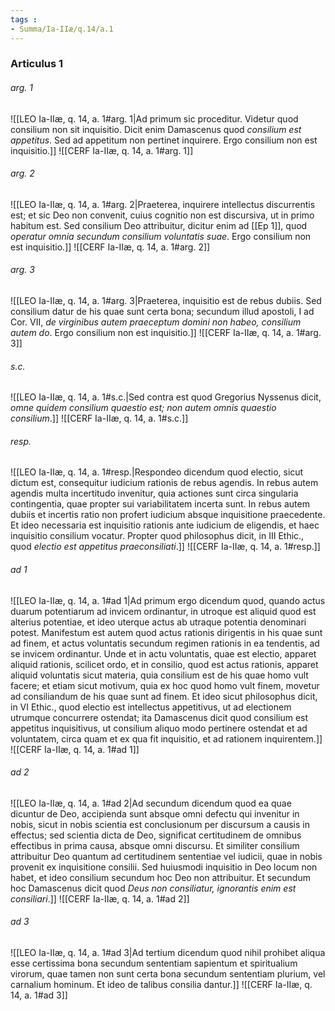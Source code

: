 ```yaml
---
tags : 
- Summa/Ia-IIæ/q.14/a.1
---
```


### Articulus 1

###### arg. 1
![[LEO Ia-IIæ, q. 14, a. 1#arg. 1|Ad primum sic proceditur. Videtur quod consilium non sit inquisitio. Dicit enim Damascenus quod *consilium est appetitus*. Sed ad appetitum non pertinet inquirere. Ergo consilium non est inquisitio.]]
![[CERF Ia-IIæ, q. 14, a. 1#arg. 1]]

###### arg. 2
![[LEO Ia-IIæ, q. 14, a. 1#arg. 2|Praeterea, inquirere intellectus discurrentis est; et sic Deo non convenit, cuius cognitio non est discursiva, ut in primo habitum est. Sed consilium Deo attribuitur, dicitur enim ad [[Ep 1]], quod *operatur omnia secundum consilium voluntatis suae*. Ergo consilium non est inquisitio.]]
![[CERF Ia-IIæ, q. 14, a. 1#arg. 2]]

###### arg. 3
![[LEO Ia-IIæ, q. 14, a. 1#arg. 3|Praeterea, inquisitio est de rebus dubiis. Sed consilium datur de his quae sunt certa bona; secundum illud apostoli, I ad Cor. VII, *de virginibus autem praeceptum domini non habeo, consilium autem do*. Ergo consilium non est inquisitio.]]
![[CERF Ia-IIæ, q. 14, a. 1#arg. 3]]

###### s.c.
![[LEO Ia-IIæ, q. 14, a. 1#s.c.|Sed contra est quod Gregorius Nyssenus dicit, *omne quidem consilium quaestio est; non autem omnis quaestio consilium*.]]
![[CERF Ia-IIæ, q. 14, a. 1#s.c.]]

###### resp.
![[LEO Ia-IIæ, q. 14, a. 1#resp.|Respondeo dicendum quod electio, sicut dictum est, consequitur iudicium rationis de rebus agendis. In rebus autem agendis multa incertitudo invenitur, quia actiones sunt circa singularia contingentia, quae propter sui variabilitatem incerta sunt. In rebus autem dubiis et incertis ratio non profert iudicium absque inquisitione praecedente. Et ideo necessaria est inquisitio rationis ante iudicium de eligendis, et haec inquisitio consilium vocatur. Propter quod philosophus dicit, in III Ethic., quod *electio est appetitus praeconsiliati*.]]
![[CERF Ia-IIæ, q. 14, a. 1#resp.]]

###### ad 1
![[LEO Ia-IIæ, q. 14, a. 1#ad 1|Ad primum ergo dicendum quod, quando actus duarum potentiarum ad invicem ordinantur, in utroque est aliquid quod est alterius potentiae, et ideo uterque actus ab utraque potentia denominari potest. Manifestum est autem quod actus rationis dirigentis in his quae sunt ad finem, et actus voluntatis secundum regimen rationis in ea tendentis, ad se invicem ordinantur. Unde et in actu voluntatis, quae est electio, apparet aliquid rationis, scilicet ordo, et in consilio, quod est actus rationis, apparet aliquid voluntatis sicut materia, quia consilium est de his quae homo vult facere; et etiam sicut motivum, quia ex hoc quod homo vult finem, movetur ad consiliandum de his quae sunt ad finem. Et ideo sicut philosophus dicit, in VI Ethic., quod electio est intellectus appetitivus, ut ad electionem utrumque concurrere ostendat; ita Damascenus dicit quod consilium est appetitus inquisitivus, ut consilium aliquo modo pertinere ostendat et ad voluntatem, circa quam et ex qua fit inquisitio, et ad rationem inquirentem.]]
![[CERF Ia-IIæ, q. 14, a. 1#ad 1]]

###### ad 2
![[LEO Ia-IIæ, q. 14, a. 1#ad 2|Ad secundum dicendum quod ea quae dicuntur de Deo, accipienda sunt absque omni defectu qui invenitur in nobis, sicut in nobis scientia est conclusionum per discursum a causis in effectus; sed scientia dicta de Deo, significat certitudinem de omnibus effectibus in prima causa, absque omni discursu. Et similiter consilium attribuitur Deo quantum ad certitudinem sententiae vel iudicii, quae in nobis provenit ex inquisitione consilii. Sed huiusmodi inquisitio in Deo locum non habet, et ideo consilium secundum hoc Deo non attribuitur. Et secundum hoc Damascenus dicit quod *Deus non consiliatur, ignorantis enim est consiliari*.]]
![[CERF Ia-IIæ, q. 14, a. 1#ad 2]]

###### ad 3
![[LEO Ia-IIæ, q. 14, a. 1#ad 3|Ad tertium dicendum quod nihil prohibet aliqua esse certissima bona secundum sententiam sapientum et spiritualium virorum, quae tamen non sunt certa bona secundum sententiam plurium, vel carnalium hominum. Et ideo de talibus consilia dantur.]]
![[CERF Ia-IIæ, q. 14, a. 1#ad 3]]


